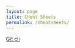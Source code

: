 ```yaml
---
layout: page
title: Cheat Sheets
permalink: /cheatsheets/
---
```


[Git cli]({{site.url}}/post-assets/git-commandline/git_cheat_sheet.pdf)
